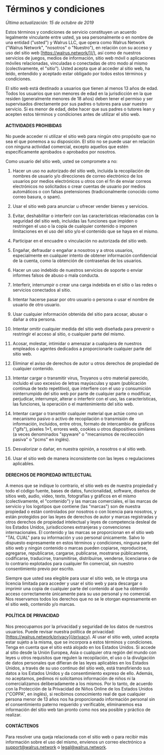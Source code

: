 # Términos y condiciones

*Última actualización: 15 de octubre de 2019*

Estos términos y condiciones de servicio constituyen un acuerdo legalmente vinculante entre usted, ya sea personalmente o en nombre de una entidad ("usted") y Walrus LLC, que opera como Walrus Network ("Walrus Network", "nosotros" o "Nuestro"), en relación con su acceso y uso del sitio web [https://walrus.network/](/), así como de nuestros servicios de juegos, medios de información, sitio web móvil o aplicaciones móviles relacionadas, vinculadas o conectadas de otro modo al mismo (colectivamente, el "sitio"). Usted acepta que al acceder al sitio web, ha leído, entendido y aceptado estar obligado por todos estos términos y condiciones.

El sitio web está destinado a usuarios que tienen al menos 13 años de edad. Todos los usuarios que son menores de edad en la jurisdicción en la que residen (generalmente menores de 18 años) deben tener el permiso y ser supervisados ​​directamente por sus padres o tutores para usar nuestro servicio. Si es menor de edad, debe hacer que sus padres o tutores lean y acepten estos términos y condiciones antes de utilizar el sitio web.

#### ACTIVIDADES PROHIBIDAS

No puede acceder ni utilizar el sitio web para ningún otro propósito que no sea el que ponemos a su disposición. El sitio no se puede usar en relación con ninguna actividad comercial, excepto aquellos que estén específicamente aprobados o aprobados por nosotros.

Como usuario del sitio web, usted se compromete a no:

1. Hacer un uso no autorizado del sitio web, incluida la recopilación de nombres de usuario y/o direcciones de correo electrónico de los usuarios por medios electrónicos u otros con el fin de enviar correos electrónicos no solicitados o crear cuentas de usuario por medios automáticos o con falsas pretensiones (tradicionalmente conocido como correo basura, o spam).

2. Usar el sitio web para anunciar u ofrecer vender bienes y servicios.

3. Evitar, deshabilitar o interferir con las características relacionadas con la seguridad del sitio web, incluidas las funciones que impiden o restringen el uso o la copia de cualquier contenido o imponen limitaciones en el uso del sitio y/o el contenido que se haya en el mismo.

4. Participar en el encuadre o vinculación no autorizada del sitio web.

5. Engañar, defraudar o engañar a nosotros y a otros usuarios, especialmente en cualquier intento de obtener información confidencial de la cuenta, como la obtención de contraseñas de los usuarios.

6. Hacer un uso indebido de nuestros servicios de soporte o enviar informes falsos de abuso o mala conducta.

7. Interferir, interrumpir o crear una carga indebida en el sitio o las redes o servicios conectados al sitio.

8. Intentar hacerse pasar por otro usuario o persona o usar el nombre de usuario de otro usuario.

9. Usar cualquier información obtenida del sitio para acosar, abusar o dañar a otra persona.

10. Intentar omitir cualquier medida del sitio web diseñada para prevenir o restringir el acceso al sitio, o cualquier parte del mismo.

11. Acosar, molestar, intimidar o amenazar a cualquiera de nuestros empleados o agentes dedicados a proporcionarle cualquier parte del sitio web.

12. Eliminar el aviso de derechos de autor u otros derechos de propiedad de cualquier contenido.

13. Intentar cargar o transmitir virus, Troyanos u otro material parecido, incluido el uso excesivo de letras mayúsculas y spam (publicación continua de texto repetitivo), que interfiere con el uso y consumición ininterrumpido del sitio web por parte de cualquier parte o modificar, perjudicar, interrumpir, alterar o interferir con el uso, las características, las funciones, la operación o el mantenimiento del sitio web.

14. Intentar cargar o transmitir cualquier material que actúe como un mecanismo pasivo o activo de recopilación o transmisión de información, incluidos, entre otros, formato de intercambio de gráficos ("gifs"), píxeles 1×1, errores web, cookies u otros dispositivos similares (a veces denominados "spyware" o "mecanismos de recolección pasiva" o "pcms" en inglés).

15. Desvalorizar o dañar, en nuestra opinión, a nosotros o al sitio web.

16. Usar el sitio web de manera inconsistente con las leyes o regulaciones aplicables.

#### DERECHOS DE PROPIEDAD INTELECTUAL

A menos que se indique lo contrario, el sitio web es de nuestra propiedad y todo el código fuente, bases de datos, funcionalidad, software, diseños de sitios web, audio, video, texto, fotografías y gráficos en el mismo (colectivamente, el "contenido") y las marcas comerciales, el las marcas de servicio y los logotipos que contiene (las "marcas") son de nuestra propiedad o están controlados por nosotros o con licencia para nosotros, y están protegidos por las leyes de derechos de autor y marcas registradas y otros derechos de propiedad intelectual y leyes de competencia desleal de los Estados Unidos, jurisdicciones extranjeras y convenciones internacionales. El contenido y las marcas se proporcionan en el sitio web "TAL CUAL" para su información y uso personal únicamente. Salvo lo dispuesto expresamente en estos términos y condiciones, ninguna parte del sitio web y ningún contenido o marcas pueden copiarse, reproducirse, agregarse, republicarse, cargarse, publicarse, mostrarse públicamente, codificarse, traducirse, transmitirse, distribuirse, venderse, licenciarse o de lo contrario explotados para cualquier fin comercial, sin nuestro consentimiento previo por escrito.

Siempre que usted sea elegible para usar el sitio web, se le otorga una licencia limitada para acceder y usar el sitio web y para descargar o imprimir una copia de cualquier parte del contenido al que ha obtenido acceso correctamente únicamente para su uso personal y no comercial. Nos reservamos todos los derechos que no se le otorgan expresamente en el sitio web, contenido y/o marcas.

#### POLÍTICA DE PRIVACIDAD

Nos preocupamos por la privacidad y seguridad de los datos de nuestros usuarios. Puede revisar nuestra política de privacidad: [https://walrus.network/privacy](/privacy). Al usar el sitio web, usted acepta estar sujeto a la misma, que se incorpora a estos términos y condiciones. Tenga en cuenta que el sitio está alojado en los Estados Unidos. Si accede al sitio desde la Unión Europea, Asia o cualquier otra región del mundo con leyes u otros requisitos que regulen la recopilación, el uso o la divulgación de datos personales que difieran de las leyes aplicables en los Estados Unidos, a través de su uso continuo del sitio web, está transfiriendo sus datos a los Estados Unidos y da consentimiento expreso de ello. Además, no aceptamos, pedimos ni solicitamos información de niños ni la comercializamos deliberadamente a los mismos. Por lo tanto, de acuerdo con la Protección de la Privacidad de Niños Online de los Estados Unidos ("COPPA", en inglés), si recibimos conocimiento real de que cualquier persona menor de 13 años nos ha proporcionado información personal sin el consentimiento paterno requerido y verificable, eliminaremos esa información del sitio web tan pronto como nos sea posible y práctico de realizar.

#### CONTÁCTENOS

Para resolver una queja relacionada con el sitio web o para recibir más información sobre el uso del mismo, envíenos un correo electrónico a [support@walrus.network](mailto:support@walrus.network) o [legal@walrus.network](mailto:legal@walrus.network).
